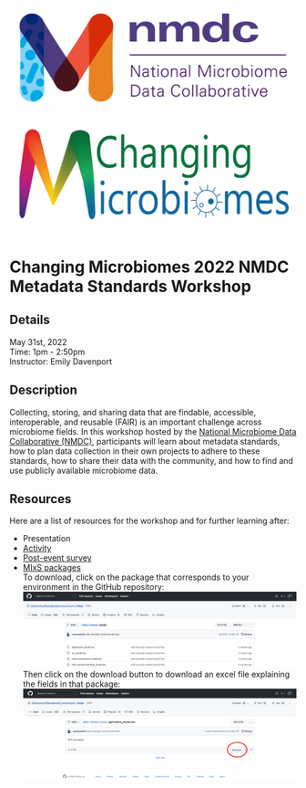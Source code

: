 ![](files/nmdc_logo_long.jpeg)![](files/ChangingMicrobiomes_Logo_long.png)

# Changing Microbiomes 2022 NMDC Metadata Standards Workshop


## Details
May 31st, 2022  
Time: 1pm - 2:50pm  
Instructor: Emily Davenport

## Description

Collecting, storing, and sharing data that are findable, accessible, interoperable, and reusable (FAIR) is an important challenge across microbiome fields. 
In this workshop hosted by the [National Microbiome Data Collaborative (NMDC)](https://microbiomedata.org/), participants will learn about metadata standards, how to plan data collection in their own projects to adhere to these standards, how to share their data with the community, and how to find and use publicly available microbiome data.

## Resources  

Here are a list of resources for the workshop and for further learning after:  
- Presentation  
- [Activity](https://docs.google.com/document/d/1WFUtwq2jUOVFfRDW8Q1jzITqAbVbUckTNVIIVgTVC9k/edit?usp=sharing)  
- [Post-event survey](https://bit.ly/PSUNMDC)  
- [MIxS packages](https://github.com/GenomicsStandardsConsortium/mixs/tree/main/release/excel)  
To download, click on the package that corresponds to your environment in the GitHub repository:  
![mixsPackages.png](files/mixsPackages.png)
Then click on the download button to download an excel file explaining the fields in that package:  
![downloadPackage.png](files/downloadPackage.png)

